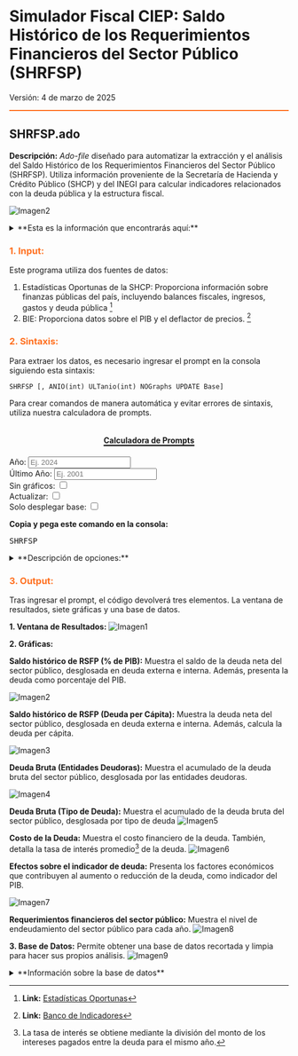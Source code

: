 # Simulador Fiscal CIEP: Saldo Histórico de los Requerimientos Financieros del Sector Público (SHRFSP)

Versión: 4 de marzo de 2025

<hr style="border: none; height: 2px; background-color: #ff7020;">

## SHRFSP.ado

**Descripción:** *Ado-file* diseñado para automatizar la extracción y el análisis del Saldo Histórico de los Requerimientos Financieros del Sector Público (SHRFSP). Utiliza información proveniente de la Secretaría de Hacienda y Crédito Público (SHCP) y del INEGI para calcular indicadores relacionados con la deuda pública y la estructura fiscal. 

![Imagen2](images/SHRSFP/1.SaldoHistorico_RSFP.png)

<details>
  <summary>**Esta es la información que encontrarás aquí:**</summary>
  ---
  **1. Indicadores anuales sobre deuda**
  
  - Balance presupuestario.
  - Balance de proyectos fuera del presupuesto: PIDIGERAS, IPAB, FONADIN, Programa de Deudores, Banca de Desarrollo y Adecuaciones.
 
 
</details>
  

<h3 style="color: #ff7020;">1. Input:</h3>

Este programa utiliza dos fuentes de datos:

1. Estadísticas Oportunas de la SHCP: Proporciona información sobre finanzas públicas del país, incluyendo balances fiscales, ingresos, gastos y deuda pública [^1]
2. BIE:  Proporciona datos sobre el PIB y el deflactor de precios. [^2]

<h3 style="color: #ff7020;">2. Sintaxis:</h3>

Para extraer los datos, es necesario ingresar el prompt en la consola siguiendo esta sintaxis:

`SHRFSP [, ANIO(int) ULTanio(int) NOGraphs UPDATE Base]`


Para crear comandos de manera automática y evitar errores de sintaxis, utiliza nuestra calculadora de prompts.


<div style="text-align: center;">
    <h4 style="border-bottom: 2px solid black; display: inline-block;">Calculadora de Prompts</h4>
</div>


<div>
  <label for="anioVp">Año:</label>
  <input 
    type="number" 
    id="anioVp" 
    placeholder="Ej. 2024" 
    oninput="actualizarComando()">
</div>
<div>
  <label for="ultAnio">Último Año:</label>
  <input type="number" id="ultAnio" placeholder="Ej. 2001" oninput="actualizarComando()">
</div>
<div>
  <label for="noGraphs">Sin gráficos:</label>
  <input type="checkbox" id="noGraphs" onchange="actualizarComando()">
</div>
<div>
  <label for="update">Actualizar:</label>
  <input type="checkbox" id="update" onchange="actualizarComando()">
</div>
<div>
  <label for="base">Solo desplegar base:</label>
  <input type="checkbox" id="base" onchange="actualizarComando()">
</div>


<p><strong>Copia y pega este comando en la consola:</strong></p>
<pre id="codigoComando">SHRFSP</pre>

<script data-exec-on-render>
  function actualizarComando() {
    // Obtiene los valores de cada campo
    var anioVp       = document.getElementById("anioVp").value;
    var noGraphs     = document.getElementById("noGraphs").checked;
    var update       = document.getElementById("update").checked;
    var base         = document.getElementById("base").checked;
    var ultAnio      = document.getElementById("ultAnio").value;
    
    // Comando base
    var comando = "SHRFSP";
    
    // Construye las opciones adicionales
    var opciones = "";
    if (anioVp)       { opciones += " anio(" + anioVp + ")"; }
    if (noGraphs)     { opciones += " nographs"; }
    if (update)       { opciones += " update"; }
    if (base)         { opciones += " base"; }
    if (ultAnio)      { opciones += " ultanio(" + ultAnio + ")"; }
    
    // Agrega las opciones al comando si existen
    if (opciones.trim() !== "") {
      comando += "," + opciones;
    }
    
    // Actualiza el contenido del <pre> con el comando final
    document.getElementById("codigoComando").textContent = comando;
  }
</script>

<details>
  <summary>**Descripción de opciones:**</summary>
  
 - **Año (anio):** Cambia el año de referencia. Tiene que ser un número entre 1993 y el año actual, que es el valor default.

- **Último año (ultanio)**: Especifica el último año de referencia para la gráfica. Debe ser anterior al año base y estar dentro del rango de 1993 hasta el año actual. El valor predeterminado es 2001.

- **Sin Gráfico (nographs)**: Evita la generación de gráficas.

- **Actualizar Base (update)**: Corre un *do.file* para obtener los datos más recientes del SHCP y el INEGI. 

- **Solo Base (base)**:  Permite descargar únicamente la base de datos sin aplicar cálculos adicionales.
  
</details>



<h3 style="color: #ff7020;">3. Output:</h3>

Tras ingresar el prompt, el código devolverá tres elementos. La ventana de resultados, siete gráficas y una base de datos. 

**1. Ventana de Resultados:** 
![Imagen1](images/SHRSFP/VentanaDeResultados.png)
  
**2. Gráficas:** 

**Saldo histórico de RSFP (% de PIB):** Muestra el saldo de la deuda neta del sector público, desglosada en deuda externa e interna. Además, presenta la deuda como porcentaje del PIB.

![Imagen2](images/SHRSFP/1.SaldoHistorico_RSFP.png)

**Saldo histórico de RSFP (Deuda per Cápita):** Muestra la deuda neta del sector público, desglosada en deuda externa e interna. Además, calcula la deuda per cápita.

![Imagen3](images/SHRSFP/2.SaldoHistorico_RSFP.png)

**Deuda Bruta (Entidades Deudoras):** Muestra el acumulado de la deuda bruta del sector público, desglosada por las entidades deudoras.

![Imagen4](images/SHRSFP/3.DeudaBruta-oye.png)

**Deuda Bruta (Tipo de Deuda):** Muestra el acumulado de la deuda bruta del sector público, desglosada por tipo de deuda
![Imagen5](images/SHRSFP/4.DeudaBruta-shrsfp.png)

**Costo de la Deuda:** Muestra el costo financiero de la deuda. También, detalla la tasa de interés promedio[^3] de la deuda. 
![Imagen6](images/SHRSFP/5.CostoDeLaDeuda.png)

**Efectos sobre el indicador de deuda:** Presenta los factores económicos que contribuyen al aumento o reducción de la deuda, como indicador del PIB.

![Imagen7](images/SHRSFP/6.EfectosDeuda.png)

**Requerimientos financieros del sector público:** Muestra el nivel de endeudamiento del sector público para cada año. 
![Imagen8](images/SHRSFP/7.RFSP.png)

**3. Base de Datos:** Permite obtener una base de datos recortada y limpia para hacer sus propios análisis.
![Imagen9](images/SHRSFP/8.BaseDeDatos.png)

<details>
  <summary>**Información sobre la base de datos**</summary>
  
 1. Información sobre los valores: Todos los montos en la base de datos son en valor nominal, salvo que se indique lo contrario. La información de las cifras proviene directamente de fuentes públicas.
 2. En el caso de que selecciones la opción 
`solo base`, el programa te devolverá una base de datos sin ningún tipo de procesamiento. Se desplegará exactamente igual que en fuentes públicas. Consideramos que esta es una buena opción si quieres empezar tus análisis desde cero. 

</details>

[^1]: **Link:** [Estadísticas Oportunas](http://presto.hacienda.gob.mx/EstoporLayout/estadisticas.jsp) 

[^2]: **Link:** [Banco de Indicadores](https://www.inegi.org.mx/app/indicadores/) 

[^3]: La tasa de interés se obtiene mediante la división del monto de los intereses pagados entre la deuda para el mismo año.